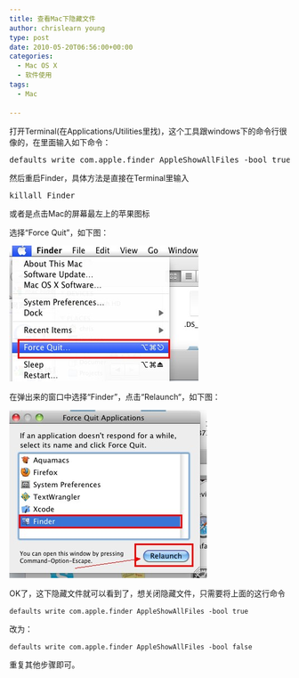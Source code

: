 ```yaml
---
title: 查看Mac下隐藏文件
author: chrislearn young
type: post
date: 2010-05-20T06:56:00+00:00
categories:
  - Mac OS X
  - 软件使用
tags:
  - Mac

---
```

打开Terminal(在Applications/Utilities里找)，这个工具跟windows下的命令行很像的，在里面输入如下命令：

<pre class="brush: text">defaults write com.apple.finder AppleShowAllFiles -bool true
</pre>

然后重启Finder，具体方法是直接在Terminal里输入

<pre class="brush: text">killall Finder
</pre>

或者是点击Mac的屏幕最左上的苹果图标
  
选择“Force Quit”，如下图：

![fq.jpg](fq.jpg)
  
在弹出来的窗口中选择“Finder”，点击“Relaunch“，如下图：

![relaunch.jpg](relaunch.jpg)

OK了，这下隐藏文件就可以看到了，想关闭隐藏文件，只需要将上面的这行命令


```
defaults write com.apple.finder AppleShowAllFiles -bool true
```

改为：

```
defaults write com.apple.finder AppleShowAllFiles -bool false
```

重复其他步骤即可。